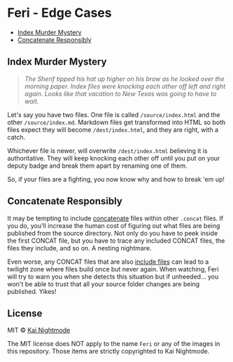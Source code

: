 # Feri - Edge Cases

* [Index Murder Mystery](#index-murder-mystery)
* [Concatenate Responsibly](#concatenate-responsibly)

## Index Murder Mystery

> *The Sherif tipped his hat up higher on his brow as he looked over the morning paper. Index files were knocking each other off left and right again. Looks like that vacation to New Texas was going to have to wait.*

Let's say you have two files. One file is called `/source/index.html` and the other `/source/index.md`. Markdown files get transformed into HTML so both files expect they will become `/dest/index.html`, and they are right, with a catch.

Whichever file is newer, will overwrite `/dest/index.html` believing it is authoritative. They will keep knocking each other off until you put on your deputy badge and break them apart by renaming one of them.

So, if your files are a fighting, you now know why and how to break 'em up!

## Concatenate Responsibly

It may be tempting to include [concatenate](unique-file-types.md#concatenate-concat) files within other `.concat` files. If you do, you'll increase the human cost of figuring out what files are being published from the source directory. Not only do you have to peek inside the first CONCAT file, but you have to trace any included CONCAT files, the files they include, and so on. A nesting nightmare.

Even worse, any CONCAT files that are also [include files](../../readme.MD#include-files) can lead to a twilight zone where files build once but never again. When watching, Feri will try to warn you when she detects this situation but if unheeded... you won't be able to trust that all your source folder changes are being published. Yikes!

## License

MIT © [Kai Nightmode](https://nightmode.fm/)

The MIT license does NOT apply to the name `Feri` or any of the images in this repository. Those items are strictly copyrighted to Kai Nightmode.